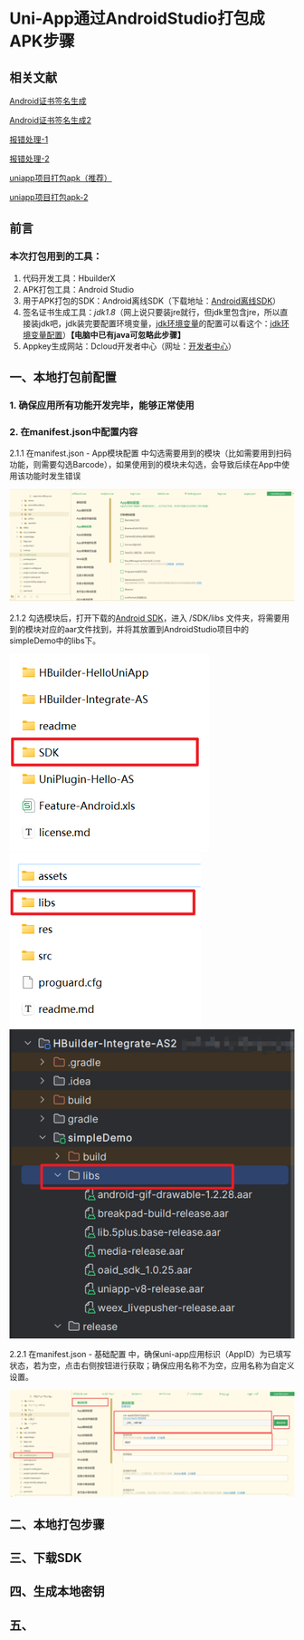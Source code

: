 # Uni-App通过AndroidStudio打包成APK步骤

## 相关文献

[Android证书签名生成](https://blog.csdn.net/qq_44693047/article/details/125089245)

[Android证书签名生成2](https://blog.csdn.net/csdn_yuan_/article/details/107728043)

[报错处理-1](https://blog.csdn.net/qq_42257666/article/details/135067230)

[报错处理-2](https://blog.csdn.net/qq_42257666/article/details/130725656)

[uniapp项目打包apk（推荐）](https://blog.csdn.net/zxczero/article/details/126624787)

[uniapp项目打包apk-2](https://blog.csdn.net/weixin_44120523/article/details/129378237)

## 前言

### 本次打包用到的工具：

1. 代码开发工具：HbuilderX
2. APK打包工具：Android Studio
3. 用于APK打包的SDK：Android离线SDK（下载地址：[Android离线SDK](https://nativesupport.dcloud.net.cn/AppDocs/download/android)）
4. 签名证书生成工具：*jdk1.8*（网上说只要装jre就行，但jdk里包含jre，所以直接装jdk吧，jdk装完要配置环境变量，[jdk环境变量](https://so.csdn.net/so/search?q=jdk环境变量&spm=1001.2101.3001.7020)的配置可以看这个：[jdk环境变量配置](https://www.bilibili.com/read/cv14139888)）**【电脑中已有java可忽略此步骤】**
5. Appkey生成网站：Dcloud开发者中心（网址：[开发者中心](https://dev.dcloud.net.cn/#/pages/app/list)）

## 一、本地打包前配置

### 1. 确保应用所有功能开发完毕，能够正常使用

### 2. 在manifest.json中配置内容

2.1.1 在manifest.json - App模块配置 中勾选需要用到的模块（比如需要用到扫码功能，则需要勾选Barcode），如果使用到的模块未勾选，会导致后续在App中使用该功能时发生错误

![](./assets/1.png)

2.1.2 勾选模块后，打开下载的[Android SDK](https://nativesupport.dcloud.net.cn/AppDocs/download/android.html)，进入 /SDK/libs  文件夹，将需要用到的模块对应的aar文件找到，并将其放置到AndroidStudio项目中的simpleDemo中的libs下。

![](./assets/2.png) ![](./assets/3.png)![](./assets/5.png)

2.2.1 在manifest.json - 基础配置 中，确保uni-app应用标识（AppID）为已填写状态，若为空，点击右侧按钮进行获取；确保应用名称不为空，应用名称为自定义设置。

![](./assets/4.png)

## 二、本地打包步骤

## 三、下载SDK

## 四、生成本地密钥

## 五、